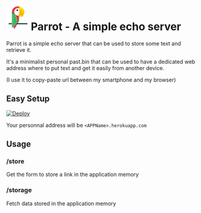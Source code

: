 # ![Image of parrot](https://github.com/Jumanjii/parrot/blob/master/logo.png)Parrot - A simple echo server


Parrot is a simple echo server that can be used to store some text and retrieve it.

It's a minimalist personal past.bin that can be used to have a dedicated web address where to put text and get it easily from another device.

(I use it to copy-paste url between my smartphone and my browser)

## Easy Setup

[![Deploy](https://www.herokucdn.com/deploy/button.svg)](https://heroku.com/deploy)

Your personnal address will be `<APPName>.herokuapp.com`

## Usage

### /store

Get the form to store a link in the application memory

### /storage

Fetch data stored in the application memory
